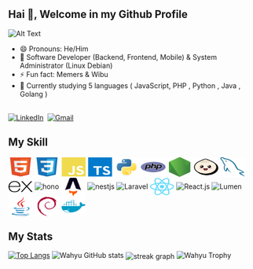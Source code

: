 ## Hai 👋, Welcome in my Github Profile


![Alt Text](https://c.tenor.com/BTfDtq1gNvIAAAAd/eris-greyrat-mushoku-tensei.gif)

- 😄 Pronouns: He/Him
- 🌱 Software Developer (Backend, Frontend, Mobile) & System Administrator (Linux Debian)
- ⚡ Fun fact: Memers & Wibu
- 📖 Currently studying 5 languages ( JavaScript, PHP , Python , Java , Golang )
<br>
<a href="https://www.linkedin.com/in/wahyudi-khoeris-salimi-15942b198"><img src="https://img.shields.io/badge/linkedin-%230077B5.svg?&style=for-the-badge&logo=linkedin&logoColor=white" alt="LinkedIn" /></a>&nbsp;
<a href="mailto:wahyudikhoeris@student.telkomuniversity.ac.id?subject=Hello, Wahyu"><img src="https://img.shields.io/badge/gmail-%23D14836.svg?&style=for-the-badge&logo=gmail&logoColor=white" alt="Gmail"/></a>

## My Skill

<div style="display: inline_block">
    <img align="center" alt="HTML" height="40" width="50" src="https://raw.githubusercontent.com/devicons/devicon/master/icons/html5/html5-original.svg">
    <img align="center" alt="CSS" height="40" width="50" src="https://raw.githubusercontent.com/devicons/devicon/master/icons/css3/css3-original.svg">
    <img align="center" alt="Js" height="40" width="50" src="https://raw.githubusercontent.com/devicons/devicon/master/icons/javascript/javascript-plain.svg">
    <img align="center" alt="Ts" height="40" width="50" src="https://raw.githubusercontent.com/devicons/devicon/master/icons/typescript/typescript-original.svg">
    <img align="center" alt="Python" height="40" width="50" src="https://raw.githubusercontent.com/devicons/devicon/master/icons/python/python-original.svg">
    <img align="center" alt="php" height="40" width="50" src="https://raw.githubusercontent.com/devicons/devicon/master/icons/php/php-original.svg">
    <img align="center" alt="NodeJs" height="40" width="50" src="https://raw.githubusercontent.com/devicons/devicon/master/icons/nodejs/nodejs-original.svg">
    <img align="center" alt="Bun" height="40" width="50" src="https://raw.githubusercontent.com/devicons/devicon/master/icons/bun/bun-original.svg">
    <img align="center" alt="Mysql" height="40" width="50" src="https://raw.githubusercontent.com/devicons/devicon/master/icons/mysql/mysql-original.svg">
    <img align="center" alt="express" height="40" width="50" src="https://raw.githubusercontent.com/devicons/devicon/master/icons/express/express-original.svg">
    <img align="center" alt="hono" height="40" width="50" src="https://hono.dev/images/logo-small.png">
    <img align="center" alt="astro" height="40" width="50" src="https://raw.githubusercontent.com/devicons/devicon/master/icons/astro/astro-original.svg">
    <img align="center" alt="nestjs" height="40" width="50" src="https://d33wubrfki0l68.cloudfront.net/e937e774cbbe23635999615ad5d7732decad182a/26072/logo-small.ede75a6b.svg">
    <img align="center" alt="Laravel" height="40" width="50" src="https://cdn.worldvectorlogo.com/logos/laravel-2.svg">
    <img align="center" alt="React.js" height="40" width="50" src="https://raw.githubusercontent.com/devicons/devicon/master/icons/react/react-original.svg">
    <img align="center" alt="React.js" height="40" width="50" src="https://go.dev/images/go-logo-white.svg">
    <img align="center" alt="Lumen" height="40" width="50" src="https://cdn.worldvectorlogo.com/logos/lumen-1.svg">
    <img align="center" alt="Java" height="40" width="50" src="https://raw.githubusercontent.com/devicons/devicon/master/icons/java/java-original.svg">
    <img align="center" alt="Debian" height="40" width="50" src="https://raw.githubusercontent.com/devicons/devicon/master/icons/debian/debian-original.svg">
    <img align="center" alt="Docker" height="40" width="50" src="https://raw.githubusercontent.com/devicons/devicon/master/icons/docker/docker-plain.svg">
</div>


## My Stats
[![Top Langs](https://github-readme-stats.vercel.app/api/top-langs/?username=capricron&langs_count=10&theme=radical&layout=compact)](https://github.com/anuraghazra/github-readme-stats)
![Wahyu GitHub stats](https://github-readme-stats.vercel.app/api?username=capricron&show_icons=true&theme=radical)
<img align="center" src="https://streak-stats.demolab.com/?user=capricron&locale=en&mode=daily&theme=merko&hide_border=true&border_radius=5&order=3" height="200" alt="streak graph"  />
![Wahyu Trophy](https://github-profile-trophy.vercel.app/?username=capricron&theme=radical)




